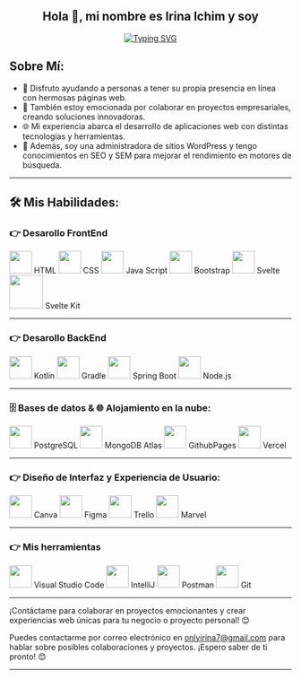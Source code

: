 <div align="center">

## Hola 👋, mi nombre es Irina Ichim y soy

[![Typing SVG](https://readme-typing-svg.herokuapp.com?font=Monserrat+&weight=500&size=22&pause=1000&color=DE43BA&width=440&height=60&lines=Desarolladora+Full-Stack;Administradora+de+sitios+WordPress;Conocedora+de+SEO+y+SEM)](https://git.io/typing-svg)

</div>

## Sobre Mí:
- 🚀 Disfruto ayudando a personas a tener su propia presencia en línea con hermosas páginas web.
- 💼 También estoy emocionada por colaborar en proyectos empresariales, creando soluciones innovadoras.
- 🌐 Mi experiencia abarca el desarrollo de aplicaciones web con distintas tecnologías y herramientas.
- 📝 Además, soy una administradora de sitios WordPress y tengo conocimientos en SEO y SEM para mejorar el rendimiento en motores de búsqueda.

---

## 🛠️ Mis Habilidades:

<a name="frontend-development"></a>
### 👉 Desarollo FrontEnd

<img src="https://www.logolynx.com/images/logolynx/4e/4e441838b106d7cb1154de0eb7501381.png" width="40" height="40"> HTML
<img src="https://www.logolynx.com/images/logolynx/a6/a60635561d41eceb9cb2411cc7648b81.jpeg" width="40" height="40"> CSS
<img src="https://www.logolynx.com/images/logolynx/fc/fc9b448722d69b5937c40554bd8737ea.png" width="40" height="40"> Java Script
<img src="https://cdn.icon-icons.com/icons2/2415/PNG/96/bootstrap_plain_wordmark_logo_icon_146620.png" width="40" height="40"> Bootstrap
<img src="https://camo.githubusercontent.com/d3f047dd004c03ef9d388905a37442291035da8729411e7503e728b5ab2f379c/68747470733a2f2f7062732e7477696d672e636f6d2f70726f66696c655f696d616765732f313132313339353931313834393036323430302f3765786d4a4567342e706e67" width="40" height="40"> Svelte
<img src="https://kevinmatsunaga.com/content/images/size/w1200/2022/04/sveltekit-logo.png" width="60" height="60"> Svelte Kit

---

### 👉 Desarollo BackEnd

<img src="https://cdn.icon-icons.com/icons2/2107/PNG/512/file_type_kotlin_icon_130487.png" width="40" height="40"> Kotlin
<img src="https://cdn.icon-icons.com/icons2/2699/PNG/512/gradle_logo_icon_171050.png" width="40" height="40"> Gradle
<img src="https://th.bing.com/th?id=OSK.181d78576078d11fd69e18a189bf0c6b&w=188&h=132&c=7&o=6&dpr=1.3&pid=SANGAM" width="40" height="40"> Spring Boot
<img src="https://cdn.icon-icons.com/icons2/2622/PNG/96/brand_node_icon_157859.png" width="40" height="40"> Node.js

---

### 🗄️ Bases de datos & 🌐 Alojamiento en la nube:

<img src="https://cdn.icon-icons.com/icons2/2667/PNG/96/folder_postgres_icon_161286.png" width="40" height="40"> PostgreSQL
<img src="https://cdn.icon-icons.com/icons2/2415/PNG/512/mongodb_plain_wordmark_logo_icon_146423.png" width="40" height="40"> MongoDB Atlas
<img src="https://cdn.icon-icons.com/icons2/2107/PNG/512/folder_type_github_opened_icon_129960.png" width="40" height="40"> GithubPages
<img src="https://cdn.icon-icons.com/icons2/3915/PNG/512/vercel_logo_icon_249276.png" width="40" height="40"> Vercel

---

### 👉 Diseño de Interfaz y Experiencia de Usuario: 

<img src="https://cdn.icon-icons.com/icons2/2699/PNG/512/canva_logo_icon_168460.png" width="40" height="40"> Canva
<img src="https://cdn.icon-icons.com/icons2/2429/PNG/512/figma_logo_icon_147289.png" width="40" height="40"> Figma
<img src="https://cdn.icon-icons.com/icons2/3041/PNG/512/trello_logo_icon_189227.png" width="40" height="40"> Trello
<img src="https://cdn.icon-icons.com/icons2/701/PNG/96/Marvel_icon-icons.com_61667.png" width="40" height="40"> Marvel

---

### 👉 Mis herramientas 

<img src="https://cdn.icon-icons.com/icons2/3053/PNG/512/microsoft_visual_studio_code_alt_macos_bigsur_icon_189952.png" width="40" height="40"> Visual Studio Code
<img src="https://cdn.icon-icons.com/icons2/3053/PNG/512/intellij_macos_bigsur_icon_190061.png" width="40" height="40"> IntelliJ
<img src="https://cdn.icon-icons.com/icons2/3053/PNG/512/postman_macos_bigsur_icon_189815.png" width="40" height="40"> Postman
<img src="https://cdn.icon-icons.com/icons2/2406/PNG/512/github_git_icon_145985.png" width="40" height="40"> Git

---

¡Contáctame para colaborar en proyectos emocionantes y crear experiencias web únicas para tu negocio o proyecto personal! 😊

Puedes contactarme por correo electrónico en [onlyirina7@gmail.com](mailto:onlyirina7@gmail.com) para hablar sobre posibles colaboraciones y proyectos. ¡Espero saber de ti pronto! 😊


---


